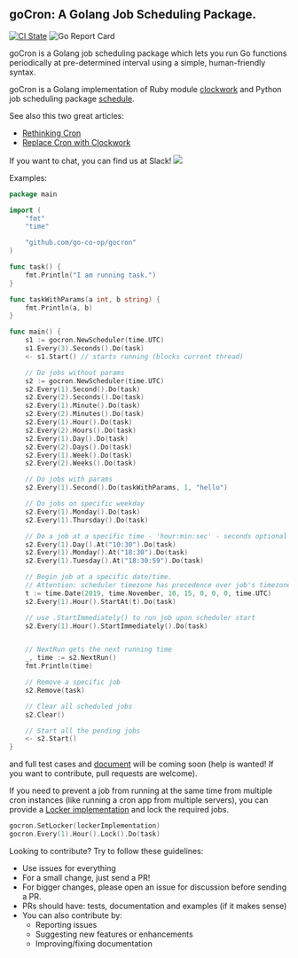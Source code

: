 ## goCron: A Golang Job Scheduling Package.

[![CI State](https://github.com/go-co-op/gocron/workflows/Go%20Test/badge.svg)](https://github.com/go-co-op/gocron/actions?query=workflow%3A"Go+Test") ![Go Report Card](https://goreportcard.com/badge/github.com/go-co-op/gocron)

goCron is a Golang job scheduling package which lets you run Go functions periodically at pre-determined interval using a simple, human-friendly syntax.

goCron is a Golang implementation of Ruby module [clockwork](https://github.com/tomykaira/clockwork) and Python job scheduling package [schedule](https://github.com/dbader/schedule).

See also this two great articles:

- [Rethinking Cron](http://adam.herokuapp.com/past/2010/4/13/rethinking_cron/)
- [Replace Cron with Clockwork](http://adam.herokuapp.com/past/2010/6/30/replace_cron_with_clockwork/)

If you want to chat, you can find us at Slack! [<img src="https://img.shields.io/badge/gophers-gocron-brightgreen?logo=slack">](https://gophers.slack.com/archives/CQ7T0T1FW)

Examples:

```go
package main

import (
	"fmt"
	"time"

	"github.com/go-co-op/gocron"
)

func task() {
    fmt.Println("I am running task.")
}

func taskWithParams(a int, b string) {
    fmt.Println(a, b)
}

func main() {
    s1 := gocron.NewScheduler(time.UTC)
    s1.Every(3).Seconds().Do(task)
    <- s1.Start() // starts running (blocks current thread)

    // Do jobs without params
    s2 := gocron.NewScheduler(time.UTC)
    s2.Every(1).Second().Do(task)
    s2.Every(2).Seconds().Do(task)
    s2.Every(1).Minute().Do(task)
    s2.Every(2).Minutes().Do(task)
    s2.Every(1).Hour().Do(task)
    s2.Every(2).Hours().Do(task)
    s2.Every(1).Day().Do(task)
    s2.Every(2).Days().Do(task)
    s2.Every(1).Week().Do(task)
    s2.Every(2).Weeks().Do(task)

    // Do jobs with params
    s2.Every(1).Second().Do(taskWithParams, 1, "hello")

    // Do jobs on specific weekday
    s2.Every(1).Monday().Do(task)
    s2.Every(1).Thursday().Do(task)

    // Do a job at a specific time - 'hour:min:sec' - seconds optional
    s2.Every(1).Day().At("10:30").Do(task)
    s2.Every(1).Monday().At("18:30").Do(task)
    s2.Every(1).Tuesday().At("18:30:59").Do(task)

    // Begin job at a specific date/time. 
    // Attention: scheduler timezone has precedence over job's timezone!
    t := time.Date(2019, time.November, 10, 15, 0, 0, 0, time.UTC)
    s2.Every(1).Hour().StartAt(t).Do(task)

    // use .StartImmediately() to run job upon scheduler start
    s2.Every(1).Hour().StartImmediately().Do(task)


    // NextRun gets the next running time
    _, time := s2.NextRun()
    fmt.Println(time)

    // Remove a specific job
    s2.Remove(task)

    // Clear all scheduled jobs
    s2.Clear()

    // Start all the pending jobs
    <- s2.Start()
}
```

and full test cases and [document](http://godoc.org/github.com/jasonlvhit/gocron) will be coming soon (help is wanted! If you want to contribute, pull requests are welcome).

If you need to prevent a job from running at the same time from multiple cron instances (like running a cron app from multiple servers),
you can provide a [Locker implementation](example/lock.go) and lock the required jobs.

```go
gocron.SetLocker(lockerImplementation)
gocron.Every(1).Hour().Lock().Do(task)
```

Looking to contribute? Try to follow these guidelines:
 * Use issues for everything
 * For a small change, just send a PR!
 * For bigger changes, please open an issue for discussion before sending a PR.
 * PRs should have: tests, documentation and examples (if it makes sense)
 * You can also contribute by:
    * Reporting issues
    * Suggesting new features or enhancements
    * Improving/fixing documentation
